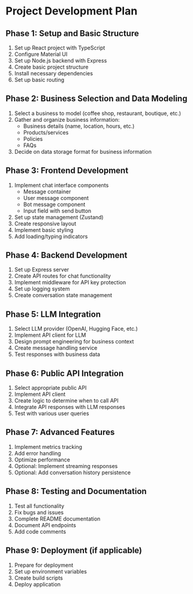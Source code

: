 # Project Development Plan

## Phase 1: Setup and Basic Structure
1. Set up React project with TypeScript
2. Configure Material UI
3. Set up Node.js backend with Express
4. Create basic project structure
5. Install necessary dependencies
6. Set up basic routing

## Phase 2: Business Selection and Data Modeling
1. Select a business to model (coffee shop, restaurant, boutique, etc.)
2. Gather and organize business information:
   - Business details (name, location, hours, etc.)
   - Products/services
   - Policies
   - FAQs
3. Decide on data storage format for business information

## Phase 3: Frontend Development
1. Implement chat interface components
   - Message container
   - User message component
   - Bot message component
   - Input field with send button
2. Set up state management (Zustand)
3. Create responsive layout
4. Implement basic styling
5. Add loading/typing indicators

## Phase 4: Backend Development
1. Set up Express server
2. Create API routes for chat functionality
3. Implement middleware for API key protection
4. Set up logging system
5. Create conversation state management

## Phase 5: LLM Integration
1. Select LLM provider (OpenAI, Hugging Face, etc.)
2. Implement API client for LLM
3. Design prompt engineering for business context
4. Create message handling service
5. Test responses with business data

## Phase 6: Public API Integration
1. Select appropriate public API
2. Implement API client
3. Create logic to determine when to call API
4. Integrate API responses with LLM responses
5. Test with various user queries

## Phase 7: Advanced Features
1. Implement metrics tracking
2. Add error handling
3. Optimize performance
4. Optional: Implement streaming responses
5. Optional: Add conversation history persistence

## Phase 8: Testing and Documentation
1. Test all functionality
2. Fix bugs and issues
3. Complete README documentation
4. Document API endpoints
5. Add code comments

## Phase 9: Deployment (if applicable)
1. Prepare for deployment
2. Set up environment variables
3. Create build scripts
4. Deploy application 